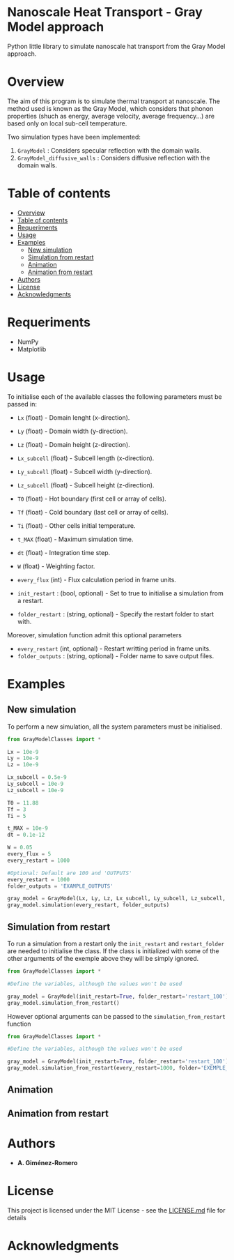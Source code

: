 # Nanoscale Heat Transport - Gray Model approach
Python little library to simulate nanoscale hat transport from the Gray Model approach.

# Overview
The aim of this program is to simulate thermal transport at nanoscale. The method used is known as the Gray Model, which considers that phonon properties (shuch as energy, average velocity, average frequency...) are based only on local sub-cell temperature. 

Two simulation types have been implemented:

1. `GrayModel` : Considers specular reflection with the domain walls.
2. `GrayModel_diffusive_walls` : Considers diffusive reflection with the domain walls.

Table of contents
=================

<!--ts-->
   * [Overview](#overview)
   * [Table of contents](#table-of-contents)
   * [Requeriments](#requeriments)
   * [Usage](#usage)
   * [Examples](#examples)
       - [New simulation](#new-simulation)
       - [Simulation from restart](#simulation-from-restart)
       - [Animation](#animation)
       - [Animation from restart](#animation-from-restart)
   * [Authors](#authors)
   * [License](#license)
   * [Acknowledgments](#acknowledgments)
<!--te-->

# Requeriments
- NumPy
- Matplotlib

# Usage
To initialise each of the available classes the following parameters must be passed in:

- `Lx` (float) - Domain lenght (x-direction).
- `Ly` (float) - Domain width (y-direction).
- `Lz` (float) - Domain height (z-direction).

- `Lx_subcell` (float) - Subcell length (x-direction).
- `Ly_subcell` (float) - Subcell width (y-direction).
- `Lz_subcell` (float) - Subcell height (z-direction).

- `T0` (float) - Hot boundary (first cell or array of cells).
- `Tf` (float) - Cold boundary (last cell or array of cells).
- `Ti` (float) - Other cells initial temperature.

- `t_MAX` (float) - Maximum simulation time.
- `dt` (float) - Integration time step.

- `W` (float) - Weighting factor.
- `every_flux` (int) - Flux calculation period in frame units.

- `init_restart` : (bool, optional) - Set to true to initialise a simulation from a restart. 
- `folder_restart` : (string, optional) - Specify the restart folder to start with.

Moreover, simulation function admit this optional parameters

- `every_restart` (int, optional) - Restart writting period in frame units.
- `folder_outputs` : (string, optional) - Folder name to save output files.

# Examples

## New simulation

To perform a new simulation, all the system parameters must be initialised.

```python
from GrayModelClasses import *

Lx = 10e-9
Ly = 10e-9
Lz = 10e-9

Lx_subcell = 0.5e-9
Ly_subcell = 10e-9
Lz_subcell = 10e-9

T0 = 11.88
Tf = 3
Ti = 5

t_MAX = 10e-9
dt = 0.1e-12

W = 0.05
every_flux = 5
every_restart = 1000

#Optional: Default are 100 and 'OUTPUTS'
every_restart = 1000
folder_outputs = 'EXAMPLE_OUTPUTS'

gray_model = GrayModel(Lx, Ly, Lz, Lx_subcell, Ly_subcell, Lz_subcell, T0, Tf, Ti, t_MAX, dt, W, every_flux)
gray_model.simulation(every_restart, folder_outputs)
```

## Simulation from restart

To run a simulation from a restart only the `init_restart` and `restart_folder` are needed to initialise the class. If the class is initialized with some of the other arguments of the exemple above they will be simply ignored.

```python
from GrayModelClasses import *

#Define the variables, although the values won't be used

gray_model = GrayModel(init_restart=True, folder_restart='restart_100')
gray_model.simulation_from_restart()
```
However optional arguments can be passed to the `simulation_from_restart` function

```python
from GrayModelClasses import *

#Define the variables, although the values won't be used

gray_model = GrayModel(init_restart=True, folder_restart='restart_100')
gray_model.simulation_from_restart(every_restart=1000, folder='EXEMPLE_OUTPUTS')
```
## Animation

## Animation from restart

# Authors
* **A. Giménez-Romero**

# License
This project is licensed under the MIT License - see the [LICENSE.md](https://github.com/agimenezromero/NHT-Gray-Model/blob/master/LICENSE) file for details

# Acknowledgments
